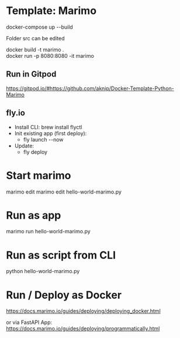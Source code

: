 # Template: Marimo

docker-compose up --build

Folder src can be edited 

docker build -t marimo .  
docker run -p 8080:8080 -it marimo


## Run in Gitpod
https://gitpod.io/#https://github.com/aknip/Docker-Template-Python-Marimo


## fly.io
- Install CLI: brew install flyctl
- Init existing app (first deploy): 
    - fly launch --now
- Update: 
    - fly deploy


# Start marimo

marimo edit 
marimo edit hello-world-marimo.py

# Run as app
marimo run hello-world-marimo.py

# Run as script from CLI
python hello-world-marimo.py

# Run / Deploy as Docker
https://docs.marimo.io/guides/deploying/deploying_docker.html

or via FastAPI App: https://docs.marimo.io/guides/deploying/programmatically.html